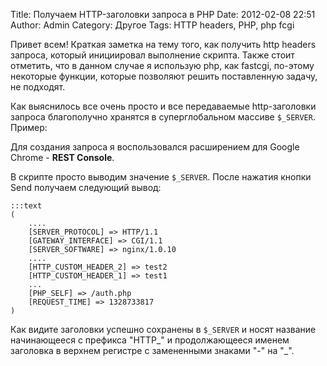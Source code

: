 Title: Получаем HTTP-заголовки запроса в PHP
Date: 2012-02-08 22:51
Author: Admin
Category: Другое
Tags: HTTP headers, PHP, php fcgi

Привет всем! Краткая заметка на тему того, как получить http headers
запроса, который инициировал выполнение скрипта. Также стоит отметить,
что в данном случае я использую php, как fastcgi, по-этому некоторые
функции, которые позволяют решить поставленную задачу, не подходят.

Как выяснилось все очень просто и все передаваемые http-заголовки
запроса благополучно хранятся в суперглобальном массиве `$_SERVER`.
Пример:

Для создания запроса я воспользовался расширением для Google Chrome -
**REST Console**.

В скрипте просто выводим значение `$_SERVER`. После нажатия кнопки Send
получаем следующий вывод:

	:::text
	(
	    ....
	    [SERVER_PROTOCOL] => HTTP/1.1
	    [GATEWAY_INTERFACE] => CGI/1.1
	    [SERVER_SOFTWARE] => nginx/1.0.10
	    ....
	    [HTTP_CUSTOM_HEADER_2] => test2
	    [HTTP_CUSTOM_HEADER_1] => test1
	    ...
	    [PHP_SELF] => /auth.php
	    [REQUEST_TIME] => 1328733817
	)

Как видите заголовки успешно сохранены в `$_SERVER` и носят название
начинающееся с префикса "HTTP\_" и продолжающееся именем заголовка в
верхнем регистре с замененными знаками "-" на "\_".
